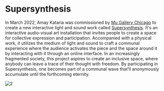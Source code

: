 # Supersynthesis
In March 2022, Amay Kataria was commissioned by [Mu Gallery Chicago](https://www.muartgallery.com/) to create a new interactive light and sound work called [Supersynthesis](http://supersynthesis.com/). It's an interactive audio-visual art installation that invites people to create a space for collective expression and participation. Accompanied with a physical work, it utilizes the medium of light and sound to craft a communal experience where the audience activates the piece and the space around it by interacting with it through an online interface. In an increasingly fragmented society, this project aspires to create an inclusive space, where anybody can leave a trace of their thought with freedom. By participating in Supersynthesis, one becomes part of a communal wave that’ll anonymously accumulate until the forthcoming eternity. 

![2](https://user-images.githubusercontent.com/4178424/161076933-c6dbe254-5fc3-48a7-8667-c588d2d71ac1.jpg)

